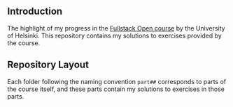 ## Introduction
The highlight of my progress in the [Fullstack Open course](https://fullstackopen.com/en) by the University of Helsinki. This repository contains my solutions to exercises provided by the course.

## Repository Layout
Each folder following the naming convention `part##` corresponds to parts of the course itself, and these parts contain my solutions to exercises in those parts.